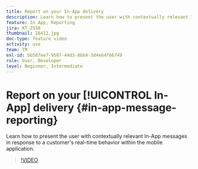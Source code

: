 ```yaml
---
title: Report on your In-App delivery
description: Learn how to present the user with contextually relevant In-App messages in response to a customer's real-time behavior within the mobile application.
feature: In App, Reporting
jira: KT-2558
thumbnail: 26412.jpg
doc-type: feature video
activity: use
team: TM
exl-id: bb587ee7-9587-44d3-8bb4-3d4e64f66749
role: User, Developer
level: Beginner, Intermediate
---
```

# Report on your [!UICONTROL In-App] delivery {#in-app-message-reporting}

Learn how to present the user with contextually relevant In-App messages in response to a customer's real-time behavior within the mobile application.

>[!VIDEO](https://video.tv.adobe.com/v/26412?quality=12&learn=on)
